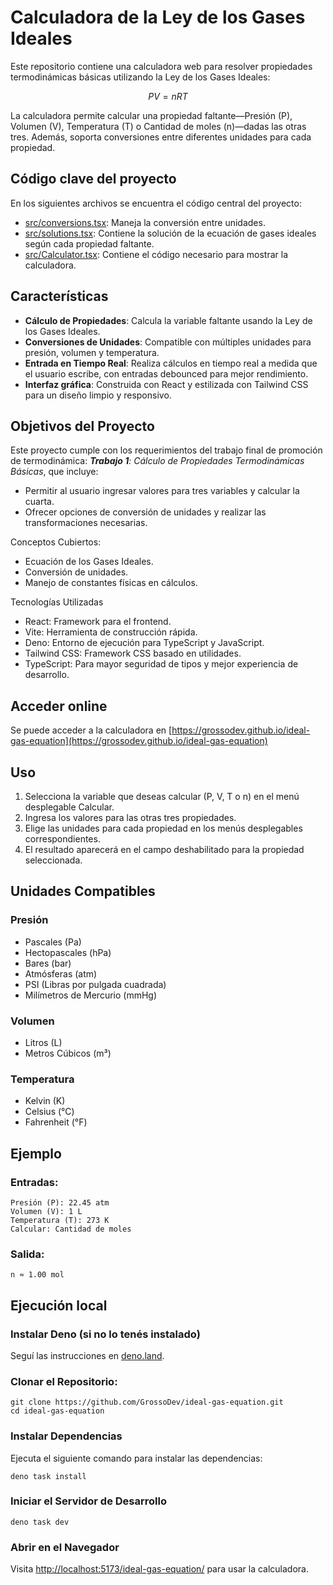 # Calculadora de la Ley de los Gases Ideales

Este repositorio contiene una calculadora web para resolver propiedades termodinámicas básicas utilizando la Ley de los Gases Ideales:

$$PV=nRT$$

La calculadora permite calcular una propiedad faltante—Presión (P), Volumen (V), Temperatura (T) o Cantidad de moles (n)—dadas las otras tres. Además, soporta conversiones entre diferentes unidades para cada propiedad.

## Código clave del proyecto

En los siguientes archivos se encuentra el código central del proyecto:

 - [src/conversions.tsx](src/conversions.tsx): Maneja la conversión entre unidades.
 - [src/solutions.tsx](src/solutions.tsx): Contiene la solución de la ecuación de gases ideales según cada propiedad faltante.
 - [src/Calculator.tsx](src/Calculator.tsx): Contiene el código necesario para mostrar la calculadora.

## Características
 - **Cálculo de Propiedades**: Calcula la variable faltante usando la Ley de los Gases Ideales.
 - **Conversiones de Unidades**: Compatible con múltiples unidades para presión, volumen y temperatura.
 - **Entrada en Tiempo Real**: Realiza cálculos en tiempo real a medida que el usuario escribe, con entradas debounced para mejor rendimiento.
 - **Interfaz gráfica**: Construida con React y estilizada con Tailwind CSS para un diseño limpio y responsivo.

## Objetivos del Proyecto

Este proyecto cumple con los requerimientos del trabajo final de promoción de termodinámica: _**Trabajo 1**: Cálculo de Propiedades Termodinámicas Básicas_, que incluye:

 - Permitir al usuario ingresar valores para tres variables y calcular la cuarta.
 - Ofrecer opciones de conversión de unidades y realizar las transformaciones necesarias.

Conceptos Cubiertos:
 - Ecuación de los Gases Ideales.
 - Conversión de unidades.
 - Manejo de constantes físicas en cálculos.

Tecnologías Utilizadas
 - React: Framework para el frontend.
 - Vite: Herramienta de construcción rápida.
 - Deno: Entorno de ejecución para TypeScript y JavaScript.
 - Tailwind CSS: Framework CSS basado en utilidades.
 - TypeScript: Para mayor seguridad de tipos y mejor experiencia de desarrollo.

## Acceder online

Se puede acceder a la calculadora en [https://grossodev.github.io/ideal-gas-equation](https://grossodev.github.io/ideal-gas-equation)

## Uso
1. Selecciona la variable que deseas calcular (P, V, T o n) en el menú desplegable Calcular.
2. Ingresa los valores para las otras tres propiedades.
3. Elige las unidades para cada propiedad en los menús desplegables correspondientes.
4. El resultado aparecerá en el campo deshabilitado para la propiedad seleccionada.

## Unidades Compatibles
### Presión
 - Pascales (Pa)
 - Hectopascales (hPa)
 - Bares (bar)
 - Atmósferas (atm)
 - PSI (Libras por pulgada cuadrada)
 - Milímetros de Mercurio (mmHg)

### Volumen
 - Litros (L)
 - Metros Cúbicos (m³)

### Temperatura
 - Kelvin (K)
 - Celsius (°C)
 - Fahrenheit (°F)

## Ejemplo
### Entradas:
    Presión (P): 22.45 atm
    Volumen (V): 1 L
    Temperatura (T): 273 K
    Calcular: Cantidad de moles

### Salida:
    n ≈ 1.00 mol

## Ejecución local

### Instalar Deno (si no lo tenés instalado)
Seguí las instrucciones en [deno.land](deno.land).

### Clonar el Repositorio:
```
git clone https://github.com/GrossoDev/ideal-gas-equation.git
cd ideal-gas-equation
```

### Instalar Dependencias

Ejecuta el siguiente comando para instalar las dependencias:
```
deno task install
```

### Iniciar el Servidor de Desarrollo
```
deno task dev
```

### Abrir en el Navegador
Visita [http://localhost:5173/ideal-gas-equation/](http://localhost:5173/ideal-gas-equation/) para usar la calculadora.
